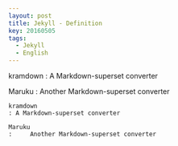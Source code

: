 ```yaml
---
layout: post
title: Jekyll - Definition
key: 20160505
tags:
  - Jekyll
  - English
---
```


kramdown
: A Markdown-superset converter

Maruku
:     Another Markdown-superset converter

<!--more-->

    kramdown
    : A Markdown-superset converter

    Maruku
    :     Another Markdown-superset converter